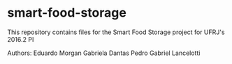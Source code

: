 # smart-food-storage

This repository contains files for the Smart Food Storage project for UFRJ's 2016.2 PI

Authors:
Eduardo Morgan
Gabriela Dantas
Pedro Gabriel Lancelotti
